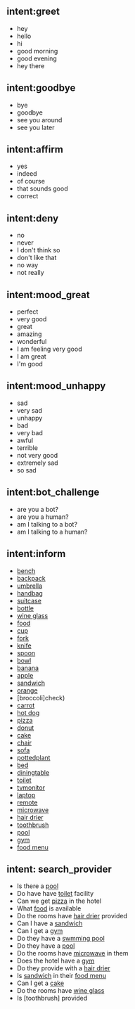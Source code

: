 ## intent:greet
- hey
- hello
- hi
- good morning
- good evening
- hey there

## intent:goodbye
- bye
- goodbye
- see you around
- see you later

## intent:affirm
- yes
- indeed
- of course
- that sounds good
- correct

## intent:deny
- no
- never
- I don't think so
- don't like that
- no way
- not really

## intent:mood_great
- perfect
- very good
- great
- amazing
- wonderful
- I am feeling very good
- I am great
- I'm good

## intent:mood_unhappy
- sad
- very sad
- unhappy
- bad
- very bad
- awful
- terrible
- not very good
- extremely sad
- so sad

## intent:bot_challenge
- are you a bot?
- are you a human?
- am I talking to a bot?
- am I talking to a human?


## intent:inform
- [bench](check)
- [backpack](check)
- [umbrella](check)
- [handbag](check)
- [suitcase](check)
- [bottle](check)
- [wine glass](check)
- [food](food_group)
- [cup](check)
- [fork](check)
- [knife](check)
- [spoon](check)
- [bowl](check)
- [banana](check)
- [apple](check)
- [sandwich](check)
- [orange](check)
- [broccoli]check)
- [carrot](check)
- [hot dog](check)
- [pizza](check)
- [donut](check)
- [cake](check)
- [chair](check)
- [sofa](check)
- [pottedplant](check)
- [bed](check)
- [diningtable](check)
- [toilet](check)
- [tvmonitor](check)
- [laptop](check)
- [remote](check)
- [microwave](check)
- [hair drier](check)
- [toothbrush](check)
- [pool](check)
- [gym](check)
- [food menu](food_group)

## intent: search_provider
- Is there a [pool](check)
- Do have have [toilet](check) facility
- Can we get [pizza](check) in the hotel
- What [food](food_group) is available
- Do the rooms have [hair drier](check) provided
- Can I have a [sandwich](check)
- Can I get a [gym](check)
- Do they have a [swmming pool](check)
- Do they have a [pool](check)
- Do the rooms have [microwave](check) in them
- Does the hotel have a [gym](check)
- Do they provide with a [hair drier](check)
- Is [sandwich](check) in their [food menu](food_group)
- Can I get a [cake](food_group)
- Do the rooms have [wine glass](check)
- Is [toothbrush] provided
  